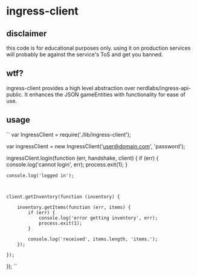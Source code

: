 # ingress-client

## disclaimer

this code is for educational purposes only. using it on production services will probably be against the service's ToS and get you banned.

## wtf?

ingress-client provides a high level abstraction over nerdlabs/ingress-api-public.
It enhances the JSON gameEntities with functionality for ease of use.

## usage

``
var IngressClient = require('./lib/ingress-client');

var ingressClient = new IngressClient('user@domain.com', 'password');

ingressClient.login(function (err, handshake, client) {
	if (err) {
		console.log('cannot login', err);
		process.exit(1);
	}

	console.log('logged in');



	client.getInventory(function (inventory) {

		inventory.getItems(function (err, items) {
			if (err) {
				console.log('error getting inventory', err);
				process.exit(1);
			}

			console.log('received', items.length, 'items.');
		});

	});
});
``
